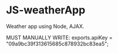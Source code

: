 # JS-weatherApp
Weather app using Node, AJAX.




MUST MANUALLY WRITE: exports.apiKey = "09a9bc39f313615685c878932bc83ea5";
